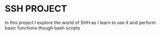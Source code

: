 # SSH PROJECT

In this project I explore the world of SHH as I learn to use it and perform basic functions though bash scripts
